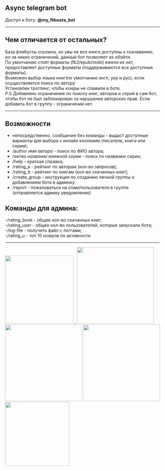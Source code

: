 Async telegram bot
-----
Доступ к боту: <b>@my_flibusta_bot</b>
_________
Чем отличается от остальных? 
---
База флибусты огромна, но увы не все книги доступны к скачиванию, из-за неких ограничений, данный бот позволяет их обойти.\
По умолчанию стоят форматы (fb2/epub/mobi) ежели их нет, предоставляет доступные форматы (поддерживаются все доступные форматы).\
Возможен выбор языка книг(по умолчанию англ, укр и рус), если осуществляется поиск по автору\
Установлен тротлинг, чтобы юзеры не спамили в боте. \
P.S Добавлено ограничение по поиску книг, авторов и серий в сам бот, чтобы бот не был заблокирован за нарушение авторских прав. Если добавить бот в группу - ограничений нет.
_____________
Возможности
---
- непосредственно, сообщение без команды - выдаст доступные варианты для выбора с инлайн кнопками (писатели, книги или серии);
- /author <i>имя автора</i> - поиск по ФИО автора;
- /series <i>название книжной серии</i> - поиск по названию серии;
- /help - краткая справка;
- /rating_a - рейтинг по авторам (кол-во запросов);
- /rating_b - рейтинг по книгам (кол-во скачанных книг);
- /create_group - инструкция по созданию личной группы и добавлением бота в админку
- /report - пожаловаться на спам/пользователя в группе (отправляется админу уведомление)

Команды для админа:
-------
-/rating_book - общее кол-во скачанных книг;\
-/rating_user - общее кол-во пользователей, которые запускали бота;\
-/log-file - получить файл с логгами;\
-/rating_u - топ 10 юзеров по активности
__________

<img src=screenshots/scr1.jpg width="222"/> , <img src=screenshots/scr3.jpg width="250"/>
<img src=screenshots/scr4.jpg width="250"/> 
<img src=screenshots/scr2.jpg width="250"/> <img src=screenshots/scr5.jpg width="209"/> 
